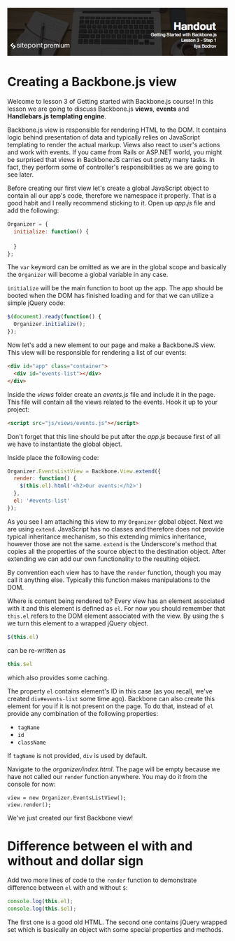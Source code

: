 ![](headings/3.1.png)

# Creating a Backbone.js view

Welcome to lesson 3 of Getting started with Backbone.js course! In this lesson we are going to discuss Backbone.js **views**, **events** and **Handlebars.js templating engine**.

Backbone.js view is responsible for rendering HTML to the DOM. It contains logic behind presentation of data and typically relies on JavaScript templating to render the actual markup. Views also react to user's actions and work with events. If you came from Rails or ASP.NET world, you might be surprised that views in BackboneJS carries out pretty many tasks. In fact, they perform some of controller's responsibilities as we are going to see later.

Before creating our first view let's create a global JavaScript object to contain all our app's code, therefore we namespace it properly. That is a good habit and I really recommend sticking to it. Open up *app.js* file and add the following:

```js
Organizer = {
  initialize: function() {
    
  }
};
```

The `var` keyword can be omitted as we are in the global scope and basically the `Organizer` will become a global variable in any case.

`initialize` will be the main function to boot up the app. The app should be booted when the DOM has finished loading and for that we can utilize a simple jQuery code:

```js
$(document).ready(function() {
  Organizer.initialize();
});
```

Now let's add a new element to our page and make a BackboneJS view. This view will be responsible for rendering a list of our events:

```html
<div id="app" class="container">
  <div id="events-list"></div>
</div>
```

Inside the *views* folder create an *events.js* file and include it in the page. This file will contain all the views related to the events. Hook it up to your project:

```html
<script src="js/views/events.js"></script>
```

Don't forget that this line should be put after the *app.js* because first of all we have to instantiate the global object.

Inside place the following code:

```js
Organizer.EventsListView = Backbone.View.extend({
  render: function() {
    $(this.el).html('<h2>Our events:</h2>')
  },
  el: '#events-list'
});
```

As you see I am attaching this view to my `Organizer` global object. Next we are using `extend`. JavaScript has no classes and therefore does not provide typical inheritance mechanism, so this extending mimics inheritance, however those are not the same. `extend` is the Underscore's method that copies all the properties of the source object to the destination object. After extending we can add our own functionality to the resulting object.

By convention each view has to have the `render` function, though you may call it anything else. Typically this function makes manipulations to the DOM.

Where is content being rendered to? Every view has an element associated with it and this element is defined as `el`. For now you should remember that `this.el` refers to the DOM element associated with the view. By using the `$` we turn this element to a wrapped jQuery object.

```js
$(this.el)
```

can be re-written as

```js
this.$el
```

which also provides some caching.

The property `el` contains element's ID in this case (as you recall, we've created `div#events-list` some time ago). Backbone can also create this element for you if it is not present on the page. To do that, instead of `el` provide any combination of the following properties:

* `tagName`
* `id`
* `className`

If `tagName` is not provided, `div` is used by default.

Navigate to the *organizer/index.html*. The page will be empty because we have not called our `render` function anywhere. You may do it from the console for now:

```
view = new Organizer.EventsListView();
view.render();
```

We've just created our first Backbone view! 

# Difference between el with and without and dollar sign

Add two more lines of code to the `render` function to demonstrate difference between `el` with and without `$`:

```js
console.log(this.el);
console.log(this.$el);
```

The first one is a good old HTML. The second one contains jQuery wrapped set which is basically an object with some special properties and methods.